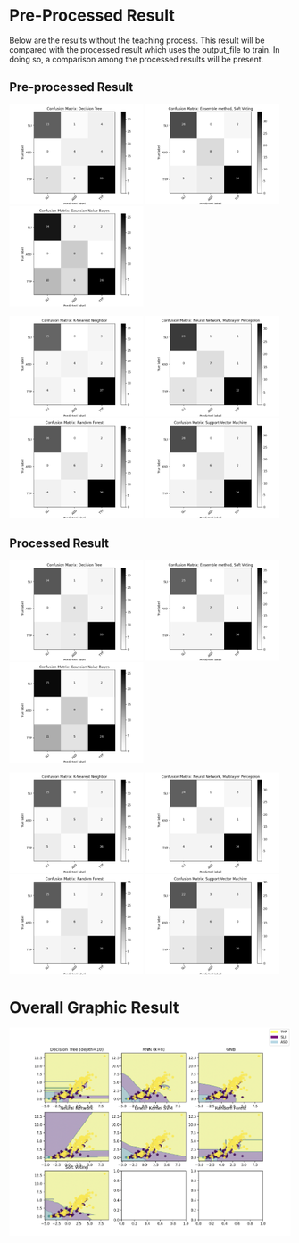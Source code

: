 # Pre-Processed Result
Below are the results without the teaching process. This result will be compared with the processed result which uses the output_file to train. In doing so, a comparison among the processed results will be present.

## Pre-processed Result
<p float="left">
  <img src="/Result/Pre_DecisionTree.png" width="240" />
  <img src="/Result/Pre_EnsembleM.png" width="240" />
  <img src="/Result/Pre_GaussianN.png" width="240" />
</p>

<p float="left">
  <img src="/Result/Pre_K-Nearest.png" width="240" />
  <img src="/Result/Pre_NeuralN.png" width="240" />
  <img src="/Result/Pre_RandomF.png" width="240" />
  <img src="/Result/Pre_SVM.png" width="240" />
</p>

## Processed Result
<p float="left">
  <img src="/Code/Data-Analysis/Processed/DecisionTree.png" width="240" />
  <img src="/Code/Data-Analysis/Processed/EnsembleM.png" width="240" />
  <img src="/Code/Data-Analysis/Processed/GaussianN.png" width="240" />
</p>
<p float="left">
  <img src="/Code/Data-Analysis/Processed/K-Nearest.png" width="240" />
  <img src="/Code/Data-Analysis/Processed/NeuralN.png" width="240" />
  <img src="/Code/Data-Analysis/Processed/RandomF.png" width="240" />
  <img src="/Code/Data-Analysis/Processed/SVM.png" width="240" />
</p>

# Overall Graphic Result
![](/Result/Classification_Result.png)
